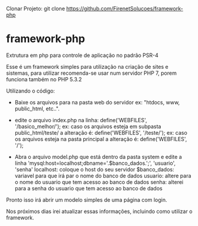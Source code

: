 Clonar Projeto:
git clone https://github.com/FirenetSolucoes/framework-php

# framework-php
Extrutura em php para controle de aplicação no padrão PSR-4

Esse é um framework simples para utilização na criação de sites e sistemas, para utilizar recomenda-se usar num servidor PHP 7, porem funciona também no PHP 5.3.2

Utilizando o código:

- Baixe os arquivos para na pasta web do servidor ex: "htdocs, www, public_html, etc..".

- edite o arquivo index.php na linha: define('WEBFILES', '/basico_melhor/');
ex: caso os arquivos esteja em subpasta public_html/teste/ a alteração é:
define('WEBFILES', '/teste/');
ex: caso os arquivos esteja na pasta principal a alteração é:
define('WEBFILES', '/');

- Abra o arquivo model.php que está dentro da pasta system e edite a linha
'mysql:host=localhost;dbname='.$banco_dados.';', 'usuario', 'senha'
localhost: coloque o host do seu servidor
$banco_dados: variavel para que irá par o nome do banco de dados
usuario: altere para o nome do usuario que tem acesso ao banco de dados
senha: alterei para a senha do usuario que tem acesso ao banco de dados

Pronto isso irá abrir um modelo simples de uma página com login.

Nos próximos dias irei atualizar essas informações, incluindo como utilizar o framework.
